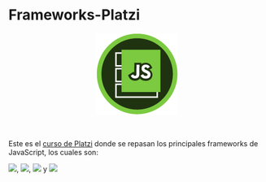 # Frameworks-Platzi
<html>
    <p align="center">
        <img src="./js.jpg">
    </p>
    <br>
</html>

Este es el [curso de Platzi](https://platzi.com/cursos/frameworks-javascript/) donde se repasan los principales frameworks de JavaScript, los cuales son:

<img src="https://img.shields.io/badge/React-20232A?style=for-the-badge&logo=react&logoColor=61DAFB">,
<img src="https://img.shields.io/badge/Angular-DD0031?style=for-the-badge&logo=angular&logoColor=white">,
<img src="https://img.shields.io/badge/Vue.js-35495E?style=for-the-badge&logo=vue.js&logoColor=4FC08D"> y 
<img src="https://img.shields.io/badge/Svelte-4A4A55?style=for-the-badge&logo=svelte&logoColor=FF3E00">


